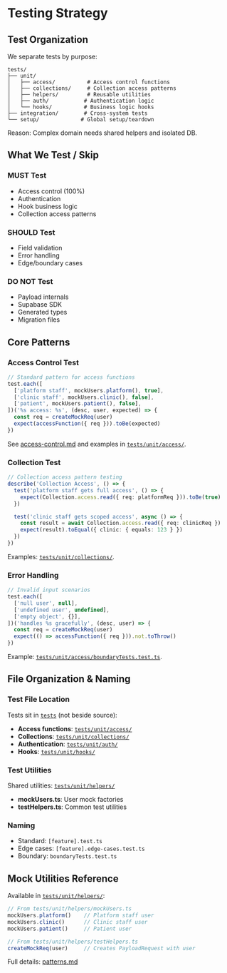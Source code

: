 # Testing Strategy

## Test Organization

We separate tests by purpose:

```
tests/
├── unit/
│   ├── access/          # Access control functions
│   ├── collections/     # Collection access patterns
│   ├── helpers/         # Reusable utilities
│   ├── auth/           # Authentication logic
│   └── hooks/          # Business logic hooks
├── integration/        # Cross-system tests
└── setup/             # Global setup/teardown
```

Reason: Complex domain needs shared helpers and isolated DB.

## What We Test / Skip

### MUST Test
* Access control (100%)
* Authentication
* Hook business logic
* Collection access patterns

### SHOULD Test
* Field validation
* Error handling
* Edge/boundary cases

### DO NOT Test
* Payload internals
* Supabase SDK
* Generated types
* Migration files

## Core Patterns

### Access Control Test
```typescript
// Standard pattern for access functions
test.each([
  ['platform staff', mockUsers.platform(), true],
  ['clinic staff', mockUsers.clinic(), false],
  ['patient', mockUsers.patient(), false],
])('%s access: %s', (desc, user, expected) => {
  const req = createMockReq(user)
  expect(accessFunction({ req })).toBe(expected)
})
```

See [access-control.md](./access-control.md) and examples in [`tests/unit/access/`](../../tests/unit/access/).

### Collection Test
```typescript
// Collection access pattern testing
describe('Collection Access', () => {
  test('platform staff gets full access', () => {
    expect(Collection.access.read({ req: platformReq })).toBe(true)
  })

  test('clinic staff gets scoped access', async () => {
    const result = await Collection.access.read({ req: clinicReq })
    expect(result).toEqual({ clinic: { equals: 123 } })
  })
})
```

Examples: [`tests/unit/collections/`](../../tests/unit/collections/).

### Error Handling
```typescript
// Invalid input scenarios
test.each([
  ['null user', null],
  ['undefined user', undefined],
  ['empty object', {}],
])('handles %s gracefully', (desc, user) => {
  const req = createMockReq(user)
  expect(() => accessFunction({ req })).not.toThrow()
})
```

Example: [`tests/unit/access/boundaryTests.test.ts`](../../tests/unit/access/boundaryTests.test.ts).

## File Organization & Naming

### Test File Location
Tests sit in [`tests`](../../tests) (not beside source):

- **Access functions**: [`tests/unit/access/`](../../tests/unit/access/)
- **Collections**: [`tests/unit/collections/`](../../tests/unit/collections/)
- **Authentication**: [`tests/unit/auth/`](../../tests/unit/auth/)
- **Hooks**: [`tests/unit/hooks/`](../../tests/unit/hooks/)

### Test Utilities
Shared utilities: [`tests/unit/helpers/`](../../tests/unit/helpers/)

- **mockUsers.ts**: User mock factories
- **testHelpers.ts**: Common test utilities

### Naming
* Standard: `[feature].test.ts`
* Edge cases: `[feature].edge-cases.test.ts`
* Boundary: `boundaryTests.test.ts`

## Mock Utilities Reference

Available in [`tests/unit/helpers/`](../../tests/unit/helpers/):

```typescript
// From tests/unit/helpers/mockUsers.ts
mockUsers.platform()    // Platform staff user
mockUsers.clinic()      // Clinic staff user
mockUsers.patient()     // Patient user

// From tests/unit/helpers/testHelpers.ts
createMockReq(user)     // Creates PayloadRequest with user
```

Full details: [patterns.md](./patterns.md)
